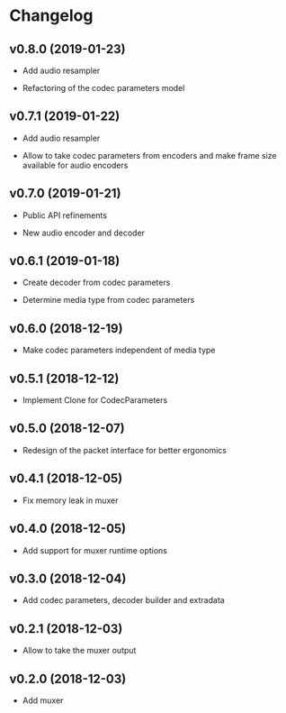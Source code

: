 # Changelog

## v0.8.0 (2019-01-23)

* Add audio resampler

* Refactoring of the codec parameters model

## v0.7.1 (2019-01-22)

* Add audio resampler

* Allow to take codec parameters from encoders and make frame size available for audio encoders

## v0.7.0 (2019-01-21)

* Public API refinements

* New audio encoder and decoder

## v0.6.1 (2019-01-18)

* Create decoder from codec parameters

* Determine media type from codec parameters

## v0.6.0 (2018-12-19)

* Make codec parameters independent of media type

## v0.5.1 (2018-12-12)

* Implement Clone for CodecParameters

## v0.5.0 (2018-12-07)

* Redesign of the packet interface for better ergonomics

## v0.4.1 (2018-12-05)

* Fix memory leak in muxer

## v0.4.0 (2018-12-05)

* Add support for muxer runtime options

## v0.3.0 (2018-12-04)

* Add codec parameters, decoder builder and extradata

## v0.2.1 (2018-12-03)

* Allow to take the muxer output

## v0.2.0 (2018-12-03)

* Add muxer
